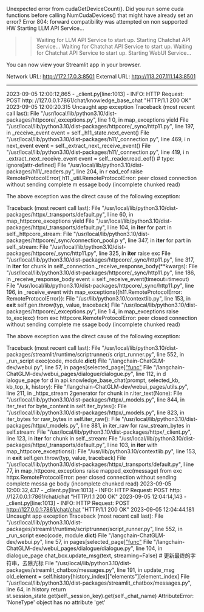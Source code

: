 

Unexpected error from cudaGetDeviceCount(). Did you run some cuda functions before calling NumCudaDevices() that might have already set an error? Error 804: forward compatibility was attempted on non supported HW
Starting LLM API Service...
>> Waiting for LLM API Service to start up.
Starting Chatchat API Service...
>> Waiting for Chatchat API Service to start up.
>> Waiting for Chatchat API Service to start up.
Starting WebUI Service...

  You can now view your Streamlit app in your browser.

  Network URL: http://172.17.0.3:8501
  External URL: http://113.207.111.143:8501
**********************************************************
2023-09-05 12:00:12,865 - _client.py[line:1013] - INFO: HTTP Request: POST http:                                           //127.0.0.1:7861/chat/knowledge_base_chat "HTTP/1.1 200 OK"
2023-09-05 12:00:20.315 Uncaught app exception
Traceback (most recent call last):
  File "/usr/local/lib/python3.10/dist-packages/httpcore/_exceptions.py", line 1                                           0, in map_exceptions
    yield
  File "/usr/local/lib/python3.10/dist-packages/httpcore/_sync/http11.py", line                                            197, in _receive_event
    event = self._h11_state.next_event()
  File "/usr/local/lib/python3.10/dist-packages/h11/_connection.py", line 469, i                                           n next_event
    event = self._extract_next_receive_event()
  File "/usr/local/lib/python3.10/dist-packages/h11/_connection.py", line 419, i                                           n _extract_next_receive_event
    event = self._reader.read_eof()  # type: ignore[attr-defined]
  File "/usr/local/lib/python3.10/dist-packages/h11/_readers.py", line 204, in r                                           ead_eof
    raise RemoteProtocolError(
h11._util.RemoteProtocolError: peer closed connection without sending complete m                                           essage body (incomplete chunked read)

The above exception was the direct cause of the following exception:

Traceback (most recent call last):
  File "/usr/local/lib/python3.10/dist-packages/httpx/_transports/default.py", l                                           ine 60, in map_httpcore_exceptions
    yield
  File "/usr/local/lib/python3.10/dist-packages/httpx/_transports/default.py", l                                           ine 104, in __iter__
    for part in self._httpcore_stream:
  File "/usr/local/lib/python3.10/dist-packages/httpcore/_sync/connection_pool.p                                           y", line 347, in __iter__
    for part in self._stream:
  File "/usr/local/lib/python3.10/dist-packages/httpcore/_sync/http11.py", line                                            325, in __iter__
    raise exc
  File "/usr/local/lib/python3.10/dist-packages/httpcore/_sync/http11.py", line                                            317, in __iter__
    for chunk in self._connection._receive_response_body(**kwargs):
  File "/usr/local/lib/python3.10/dist-packages/httpcore/_sync/http11.py", line                                            186, in _receive_response_body
    event = self._receive_event(timeout=timeout)
  File "/usr/local/lib/python3.10/dist-packages/httpcore/_sync/http11.py", line                                            196, in _receive_event
    with map_exceptions({h11.RemoteProtocolError: RemoteProtocolError}):
  File "/usr/lib/python3.10/contextlib.py", line 153, in __exit__
    self.gen.throw(typ, value, traceback)
  File "/usr/local/lib/python3.10/dist-packages/httpcore/_exceptions.py", line 1                                           4, in map_exceptions
    raise to_exc(exc) from exc
httpcore.RemoteProtocolError: peer closed connection without sending complete me                                           ssage body (incomplete chunked read)

The above exception was the direct cause of the following exception:

Traceback (most recent call last):
  File "/usr/local/lib/python3.10/dist-packages/streamlit/runtime/scriptrunner/s                                           cript_runner.py", line 552, in _run_script
    exec(code, module.__dict__)
  File "/langchain-ChatGLM-dev/webui.py", line 57, in <module>
    pages[selected_page]["func"](api)
  File "/langchain-ChatGLM-dev/webui_pages/dialogue/dialogue.py", line 112, in d                                           ialogue_page
    for d in api.knowledge_base_chat(prompt, selected_kb, kb_top_k, history):
  File "/langchain-ChatGLM-dev/webui_pages/utils.py", line 211, in _httpx_stream                                           2generator
    for chunk in r.iter_text(None):
  File "/usr/local/lib/python3.10/dist-packages/httpx/_models.py", line 844, in                                            iter_text
    for byte_content in self.iter_bytes():
  File "/usr/local/lib/python3.10/dist-packages/httpx/_models.py", line 823, in                                            iter_bytes
    for raw_bytes in self.iter_raw():
  File "/usr/local/lib/python3.10/dist-packages/httpx/_models.py", line 881, in                                            iter_raw
    for raw_stream_bytes in self.stream:
  File "/usr/local/lib/python3.10/dist-packages/httpx/_client.py", line 123, in                                            __iter__
    for chunk in self._stream:
  File "/usr/local/lib/python3.10/dist-packages/httpx/_transports/default.py", l                                           ine 103, in __iter__
    with map_httpcore_exceptions():
  File "/usr/lib/python3.10/contextlib.py", line 153, in __exit__
    self.gen.throw(typ, value, traceback)
  File "/usr/local/lib/python3.10/dist-packages/httpx/_transports/default.py", l                                           ine 77, in map_httpcore_exceptions
    raise mapped_exc(message) from exc
httpx.RemoteProtocolError: peer closed connection without sending complete messa                                           ge body (incomplete chunked read)
2023-09-05 12:00:32,437 - _client.py[line:1013] - INFO: HTTP Request: POST http:                                           //127.0.0.1:7861/chat/chat "HTTP/1.1 200 OK"
2023-09-05 12:04:14,143 - _client.py[line:1013] - INFO: HTTP Request: POST http://127.0.0.1:7861/chat/chat "HTTP/1.1 200 OK"
2023-09-05 12:04:44.181 Uncaught app exception
Traceback (most recent call last):
  File "/usr/local/lib/python3.10/dist-packages/streamlit/runtime/scriptrunner/script_runner.py", line 552, in _run_script
    exec(code, module.__dict__)
  File "/langchain-ChatGLM-dev/webui.py", line 57, in <module>
    pages[selected_page]["func"](api)
  File "/langchain-ChatGLM-dev/webui_pages/dialogue/dialogue.py", line 104, in dialogue_page
    chat_box.update_msg(text, streaming=False)  # 更新最终的字符串，去除光标
  File "/usr/local/lib/python3.10/dist-packages/streamlit_chatbox/messages.py", line 191, in update_msg
    old_element = self.history[history_index]["elements"][element_index]
  File "/usr/local/lib/python3.10/dist-packages/streamlit_chatbox/messages.py", line 64, in history
    return st.session_state.get(self._session_key).get(self._chat_name)
AttributeError: 'NoneType' object has no attribute 'get'

